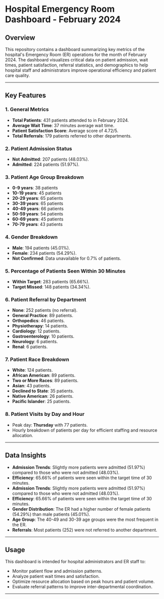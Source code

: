 
# Hospital Emergency Room Dashboard - February 2024

## Overview

This repository contains a dashboard summarizing key metrics of the hospital's Emergency Room (ER) operations for the month of February 2024. The dashboard visualizes critical data on patient admission, wait times, patient satisfaction, referral statistics, and demographics to help hospital staff and administrators improve operational efficiency and patient care quality.

---

## Key Features

### 1. **General Metrics**
   - **Total Patients**: 431 patients attended to in February 2024.
   - **Average Wait Time**: 37 minutes average wait time.
   - **Patient Satisfaction Score**: Average score of 4.72/5.
   - **Total Referrals**: 179 patients referred to other departments.

### 2. **Patient Admission Status**
   - **Not Admitted**: 207 patients (48.03%).
   - **Admitted**: 224 patients (51.97%).

### 3. **Patient Age Group Breakdown**
   - **0-9 years**: 38 patients
   - **10-19 years**: 45 patients
   - **20-29 years**: 65 patients
   - **30-39 years**: 65 patients
   - **40-49 years**: 66 patients
   - **50-59 years**: 54 patients
   - **60-69 years**: 45 patients
   - **70-79 years**: 43 patients

### 4. **Gender Breakdown**
   - **Male**: 194 patients (45.01%).
   - **Female**: 234 patients (54.29%).
   - **Not Confirmed**: Data unavailable for 0.7% of patients.

### 5. **Percentage of Patients Seen Within 30 Minutes**
   - **Within Target**: 283 patients (65.66%).
   - **Target Missed**: 148 patients (34.34%).

### 6. **Patient Referral by Department**
   - **None**: 252 patients (no referral).
   - **General Practice**: 89 patients.
   - **Orthopedics**: 46 patients.
   - **Physiotherapy**: 14 patients.
   - **Cardiology**: 12 patients.
   - **Gastroenterology**: 10 patients.
   - **Neurology**: 6 patients.
   - **Renal**: 6 patients.

### 7. **Patient Race Breakdown**
   - **White**: 124 patients.
   - **African American**: 89 patients.
   - **Two or More Races**: 89 patients.
   - **Asian**: 43 patients.
   - **Declined to State**: 35 patients.
   - **Native American**: 26 patients.
   - **Pacific Islander**: 25 patients.

### 8. **Patient Visits by Day and Hour**
   - Peak day: **Thursday** with 77 patients.
   - Hourly breakdown of patients per day for efficient staffing and resource allocation.

---

## Data Insights

- **Admission Trends**: Slightly more patients were admitted (51.97%) compared to those who were not admitted (48.03%).
- **Efficiency**: 65.66% of patients were seen within the target time of 30 minutes.
- **Admission Trends**: Slightly more patients were admitted (51.97%) compared to those who were not admitted (48.03%).
- **Efficiency**: 65.66% of patients were seen within the target time of 30 minutes.
- **Gender Distribution**: The ER had a higher number of female patients (54.29%) than male patients (45.01%).
- **Age Group**: The 40-49 and 30-39 age groups were the most frequent in the ER.
- **Referrals**: Most patients (252) were not referred to another department.

---

## Usage

This dashboard is intended for hospital administrators and ER staff to:
- Monitor patient flow and admission patterns.
- Analyze patient wait times and satisfaction.
- Optimize resource allocation based on peak hours and patient volume.
- Evaluate referral patterns to improve inter-departmental coordination.

--- 


